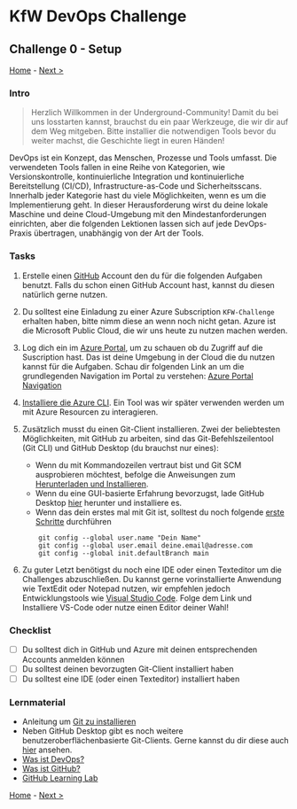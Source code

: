 # KfW DevOps Challenge

## Challenge 0 - Setup

[Home](../../README.md) - [Next >](../challenge01/README.md)

### Intro

>Herzlich Willkommen in der Underground-Community! Damit du bei uns losstarten kannst, brauchst du ein paar Werkzeuge, die wir dir auf dem Weg mitgeben. Bitte installier die notwendigen Tools bevor du weiter machst, die Geschichte liegt in euren Händen!

DevOps ist ein Konzept, das Menschen, Prozesse und Tools umfasst. Die verwendeten Tools fallen in eine Reihe von Kategorien, wie Versionskontrolle, kontinuierliche Integration und kontinuierliche Bereitstellung (CI/CD), Infrastructure-as-Code und Sicherheitsscans. Innerhalb jeder Kategorie hast du viele Möglichkeiten, wenn es um die Implementierung geht. In dieser Herausforderung wirst du deine lokale Maschine und deine Cloud-Umgebung mit den Mindestanforderungen einrichten, aber die folgenden Lektionen lassen sich auf jede DevOps-Praxis übertragen, unabhängig von der Art der Tools. 

### Tasks

1. Erstelle einen [GitHub](https://github.com/) Account den du für die folgenden Aufgaben benutzt. Falls du schon einen GitHub Account hast, kannst du diesen natürlich gerne nutzen.

2. Du solltest eine Einladung zu einer Azure Subscription `KFW-Challenge` erhalten haben, bitte nimm diese an wenn noch nicht getan. Azure ist die Microsoft Public Cloud, die wir uns heute zu nutzen machen werden.
   
3. Log dich ein im [Azure Portal](http://portal.azure.com), um zu schauen ob du Zugriff auf die Suscription hast. Das ist deine Umgebung in der Cloud die du nutzen kannst für die Aufgaben. Schau dir folgenden Link an um die grundlegenden Navigation im Portal zu verstehen: [Azure Portal Navigation](https://docs.microsoft.com/en-us/azure/azure-portal/azure-portal-overview#getting-around-the-portal)

4. [Installiere die Azure CLI](https://docs.microsoft.com/en-us/cli/azure/install-azure-cli). Ein Tool was wir später verwenden werden um mit Azure Resourcen zu interagieren.

5. Zusätzlich musst du einen Git-Client installieren. Zwei der beliebtesten Möglichkeiten, mit GitHub zu arbeiten, sind das Git-Befehlszeilentool (Git CLI) und GitHub Desktop (du brauchst nur eines):
    - Wenn du mit Kommandozeilen vertraut bist und Git SCM ausprobieren möchtest, befolge die Anweisungen zum [Herunterladen und Installieren](https://git-scm.com/downloads). 
    - Wenn du eine GUI-basierte Erfahrung bevorzugst, lade GitHub Desktop [hier](https://desktop.github.com/) herunter und installiere es.
    - Wenn das dein erstes mal mit Git ist, solltest du noch folgende [erste Schritte](https://git-scm.com/book/en/v2/Getting-Started-First-Time-Git-Setup) durchführen
    ```
        git config --global user.name "Dein Name"
        git config --global user.email deine.email@adresse.com
        git config --global init.defaultBranch main
    ```

6. Zu guter Letzt benötigst du noch eine IDE oder einen Texteditor um die Challenges abzuschließen. Du kannst gerne vorinstallierte Anwendung wie TextEdit oder Notepad nutzen, wir empfehlen jedoch Entwicklungstools wie [Visual Studio Code](https://code.visualstudio.com/). Folge dem Link und Installiere VS-Code oder nutze einen Editor deiner Wahl!

### Checklist

- [ ] Du solltest dich in GitHub und Azure mit deinen entsprechenden Accounts anmelden können
- [ ] Du solltest deinen bevorzugten Git-Client installiert haben
- [ ] Du solltest eine IDE (oder einen Texteditor) installiert haben 

### Lernmaterial

- Anleitung um [Git zu installieren](https://github.com/git-guides/install-git)
- Neben GitHub Desktop gibt es noch weitere benutzeroberflächenbasierte Git-Clients. Gerne kannst du dir diese auch [hier](https://git-scm.com/downloads/guis) ansehen. 
- [Was ist DevOps?](https://docs.microsoft.com/en-us/azure/devops/learn/what-is-devops)
- [Was ist GitHub?](https://guides.github.com/activities/hello-world/)
- [GitHub Learning Lab](https://lab.github.com/)



[Home](../../README.md) - [Next >](../challenge01/README.md)